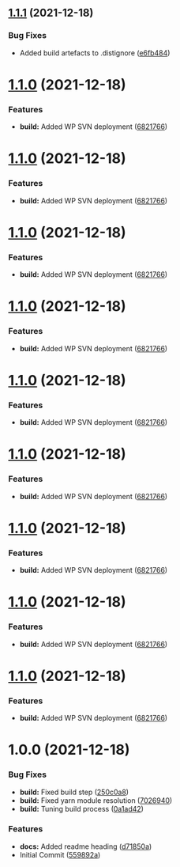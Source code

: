 ## [1.1.1](https://github.com/oblakstudio/serbian-addons-for-woocommerce/compare/v1.1.0...v1.1.1) (2021-12-18)


### Bug Fixes

* Added build artefacts to .distignore ([e6fb484](https://github.com/oblakstudio/serbian-addons-for-woocommerce/commit/e6fb48473f8e241774044e98e6554820c3e2fd27))

# [1.1.0](https://github.com/oblakstudio/serbian-addons-for-woocommerce/compare/v1.0.0...v1.1.0) (2021-12-18)


### Features

* **build:** Added WP SVN deployment ([6821766](https://github.com/oblakstudio/serbian-addons-for-woocommerce/commit/6821766aa7b710c4132d9aed7894359c6dcd7d66))

# [1.1.0](https://github.com/oblakstudio/serbian-addons-for-woocommerce/compare/v1.0.0...v1.1.0) (2021-12-18)


### Features

* **build:** Added WP SVN deployment ([6821766](https://github.com/oblakstudio/serbian-addons-for-woocommerce/commit/6821766aa7b710c4132d9aed7894359c6dcd7d66))

# [1.1.0](https://github.com/oblakstudio/serbian-addons-for-woocommerce/compare/v1.0.0...v1.1.0) (2021-12-18)


### Features

* **build:** Added WP SVN deployment ([6821766](https://github.com/oblakstudio/serbian-addons-for-woocommerce/commit/6821766aa7b710c4132d9aed7894359c6dcd7d66))

# [1.1.0](https://github.com/oblakstudio/serbian-addons-for-woocommerce/compare/v1.0.0...v1.1.0) (2021-12-18)


### Features

* **build:** Added WP SVN deployment ([6821766](https://github.com/oblakstudio/serbian-addons-for-woocommerce/commit/6821766aa7b710c4132d9aed7894359c6dcd7d66))

# [1.1.0](https://github.com/oblakstudio/serbian-addons-for-woocommerce/compare/v1.0.0...v1.1.0) (2021-12-18)


### Features

* **build:** Added WP SVN deployment ([6821766](https://github.com/oblakstudio/serbian-addons-for-woocommerce/commit/6821766aa7b710c4132d9aed7894359c6dcd7d66))

# [1.1.0](https://github.com/oblakstudio/serbian-addons-for-woocommerce/compare/v1.0.0...v1.1.0) (2021-12-18)


### Features

* **build:** Added WP SVN deployment ([6821766](https://github.com/oblakstudio/serbian-addons-for-woocommerce/commit/6821766aa7b710c4132d9aed7894359c6dcd7d66))

# [1.1.0](https://github.com/oblakstudio/serbian-addons-for-woocommerce/compare/v1.0.0...v1.1.0) (2021-12-18)


### Features

* **build:** Added WP SVN deployment ([6821766](https://github.com/oblakstudio/serbian-addons-for-woocommerce/commit/6821766aa7b710c4132d9aed7894359c6dcd7d66))

# [1.1.0](https://github.com/oblakstudio/serbian-addons-for-woocommerce/compare/v1.0.0...v1.1.0) (2021-12-18)


### Features

* **build:** Added WP SVN deployment ([6821766](https://github.com/oblakstudio/serbian-addons-for-woocommerce/commit/6821766aa7b710c4132d9aed7894359c6dcd7d66))

# [1.1.0](https://github.com/oblakstudio/serbian-addons-for-woocommerce/compare/v1.0.0...v1.1.0) (2021-12-18)


### Features

* **build:** Added WP SVN deployment ([6821766](https://github.com/oblakstudio/serbian-addons-for-woocommerce/commit/6821766aa7b710c4132d9aed7894359c6dcd7d66))

# 1.0.0 (2021-12-18)


### Bug Fixes

* **build:** Fixed build step ([250c0a8](https://github.com/oblakstudio/serbian-addons-for-woocommerce/commit/250c0a890903574e3ad99dcf00cd2a066a77c16f))
* **build:** Fixed yarn module resolution ([7026940](https://github.com/oblakstudio/serbian-addons-for-woocommerce/commit/7026940681b8ef30f05afde746f7dbcd86cc6676))
* **build:** Tuning build process ([0a1ad42](https://github.com/oblakstudio/serbian-addons-for-woocommerce/commit/0a1ad423107e1e33613cee78eb69c24a62025d91))


### Features

* **docs:** Added readme heading ([d71850a](https://github.com/oblakstudio/serbian-addons-for-woocommerce/commit/d71850a7b7106439e70b29e9c2418812c7513f58))
* Initial Commit ([559892a](https://github.com/oblakstudio/serbian-addons-for-woocommerce/commit/559892a4846d775af20d1d236166cd813b2be284))
